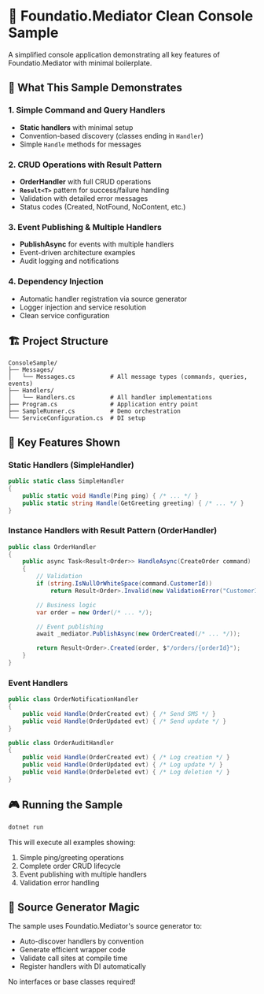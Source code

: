 # 🚀 Foundatio.Mediator Clean Console Sample

A simplified console application demonstrating all key features of Foundatio.Mediator with minimal boilerplate.

## 🎯 What This Sample Demonstrates

### 1. Simple Command and Query Handlers
- **Static handlers** with minimal setup
- Convention-based discovery (classes ending in `Handler`)
- Simple `Handle` methods for messages

### 2. CRUD Operations with Result Pattern
- **OrderHandler** with full CRUD operations
- **`Result<T>`** pattern for success/failure handling
- Validation with detailed error messages
- Status codes (Created, NotFound, NoContent, etc.)

### 3. Event Publishing & Multiple Handlers
- **PublishAsync** for events with multiple handlers
- Event-driven architecture examples
- Audit logging and notifications

### 4. Dependency Injection
- Automatic handler registration via source generator
- Logger injection and service resolution
- Clean service configuration

## 🏗️ Project Structure

```
ConsoleSample/
├── Messages/
│   └── Messages.cs          # All message types (commands, queries, events)
├── Handlers/
│   └── Handlers.cs          # All handler implementations
├── Program.cs               # Application entry point
├── SampleRunner.cs          # Demo orchestration
└── ServiceConfiguration.cs  # DI setup
```

## 🔧 Key Features Shown

### Static Handlers (SimpleHandler)
```csharp
public static class SimpleHandler
{
    public static void Handle(Ping ping) { /* ... */ }
    public static string Handle(GetGreeting greeting) { /* ... */ }
}
```

### Instance Handlers with Result Pattern (OrderHandler)
```csharp
public class OrderHandler
{
    public async Task<Result<Order>> HandleAsync(CreateOrder command)
    {
        // Validation
        if (string.IsNullOrWhiteSpace(command.CustomerId))
            return Result<Order>.Invalid(new ValidationError("CustomerId", "Customer ID is required"));

        // Business logic
        var order = new Order(/* ... */);

        // Event publishing
        await _mediator.PublishAsync(new OrderCreated(/* ... */));

        return Result<Order>.Created(order, $"/orders/{orderId}");
    }
}
```

### Event Handlers
```csharp
public class OrderNotificationHandler
{
    public void Handle(OrderCreated evt) { /* Send SMS */ }
    public void Handle(OrderUpdated evt) { /* Send update */ }
}

public class OrderAuditHandler
{
    public void Handle(OrderCreated evt) { /* Log creation */ }
    public void Handle(OrderUpdated evt) { /* Log update */ }
    public void Handle(OrderDeleted evt) { /* Log deletion */ }
}
```

## 🎮 Running the Sample

```bash
dotnet run
```

This will execute all examples showing:
1. Simple ping/greeting operations
2. Complete order CRUD lifecycle
3. Event publishing with multiple handlers
4. Validation error handling

## 🧠 Source Generator Magic

The sample uses Foundatio.Mediator's source generator to:
- Auto-discover handlers by convention
- Generate efficient wrapper code
- Validate call sites at compile time
- Register handlers with DI automatically

No interfaces or base classes required!
